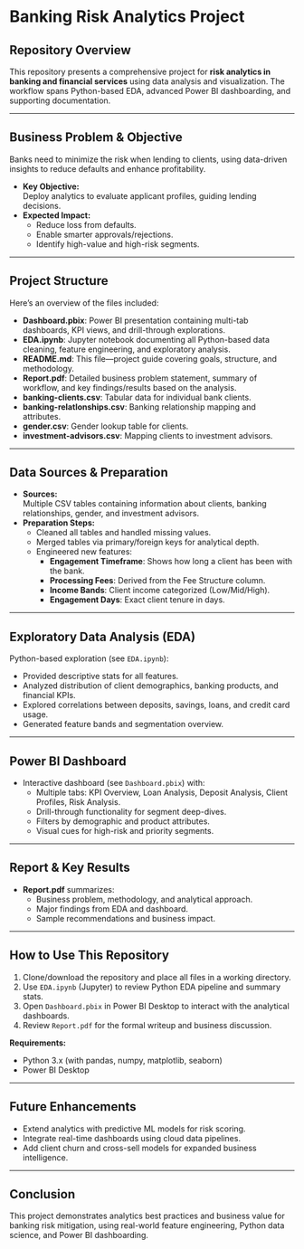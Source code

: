 # Banking Risk Analytics Project

## Repository Overview

This repository presents a comprehensive project for **risk analytics in banking and financial services** using data analysis and visualization. The workflow spans Python-based EDA, advanced Power BI dashboarding, and supporting documentation.

---

## Business Problem & Objective

Banks need to minimize the risk when lending to clients, using data-driven insights to reduce defaults and enhance profitability.

- **Key Objective:**  
  Deploy analytics to evaluate applicant profiles, guiding lending decisions.
- **Expected Impact:**  
  - Reduce loss from defaults.
  - Enable smarter approvals/rejections.
  - Identify high-value and high-risk segments.

---

## Project Structure

Here’s an overview of the files included:

- **Dashboard.pbix**: Power BI presentation containing multi-tab dashboards, KPI views, and drill-through explorations.
- **EDA.ipynb**: Jupyter notebook documenting all Python-based data cleaning, feature engineering, and exploratory analysis.
- **README.md**: This file—project guide covering goals, structure, and methodology.
- **Report.pdf**: Detailed business problem statement, summary of workflow, and key findings/results based on the analysis.
- **banking-clients.csv**: Tabular data for individual bank clients.
- **banking-relatlonships.csv**: Banking relationship mapping and attributes.
- **gender.csv**: Gender lookup table for clients.
- **investment-advisors.csv**: Mapping clients to investment advisors.

---

## Data Sources & Preparation

- **Sources:**  
  Multiple CSV tables containing information about clients, banking relationships, gender, and investment advisors.
- **Preparation Steps:**  
  - Cleaned all tables and handled missing values.
  - Merged tables via primary/foreign keys for analytical depth.
  - Engineered new features:
    - **Engagement Timeframe**: Shows how long a client has been with the bank.
    - **Processing Fees**: Derived from the Fee Structure column.
    - **Income Bands**: Client income categorized (Low/Mid/High).
    - **Engagement Days**: Exact client tenure in days.

---

## Exploratory Data Analysis (EDA)

Python-based exploration (see `EDA.ipynb`):

- Provided descriptive stats for all features.
- Analyzed distribution of client demographics, banking products, and financial KPIs.
- Explored correlations between deposits, savings, loans, and credit card usage.
- Generated feature bands and segmentation overview.

---

## Power BI Dashboard

- Interactive dashboard (see `Dashboard.pbix`) with:
  - Multiple tabs: KPI Overview, Loan Analysis, Deposit Analysis, Client Profiles, Risk Analysis.
  - Drill-through functionality for segment deep-dives.
  - Filters by demographic and product attributes.
  - Visual cues for high-risk and priority segments.

---

## Report & Key Results

- **Report.pdf** summarizes:
  - Business problem, methodology, and analytical approach.
  - Major findings from EDA and dashboard.
  - Sample recommendations and business impact.

---

## How to Use This Repository

1. Clone/download the repository and place all files in a working directory.
2. Use `EDA.ipynb` (Jupyter) to review Python EDA pipeline and summary stats.
3. Open `Dashboard.pbix` in Power BI Desktop to interact with the analytical dashboards.
4. Review `Report.pdf` for the formal writeup and business discussion.

**Requirements:**
- Python 3.x (with pandas, numpy, matplotlib, seaborn)
- Power BI Desktop

---

## Future Enhancements

- Extend analytics with predictive ML models for risk scoring.
- Integrate real-time dashboards using cloud data pipelines.
- Add client churn and cross-sell models for expanded business intelligence.

---

## Conclusion

This project demonstrates analytics best practices and business value for banking risk mitigation, using real-world feature engineering, Python data science, and Power BI dashboarding.
